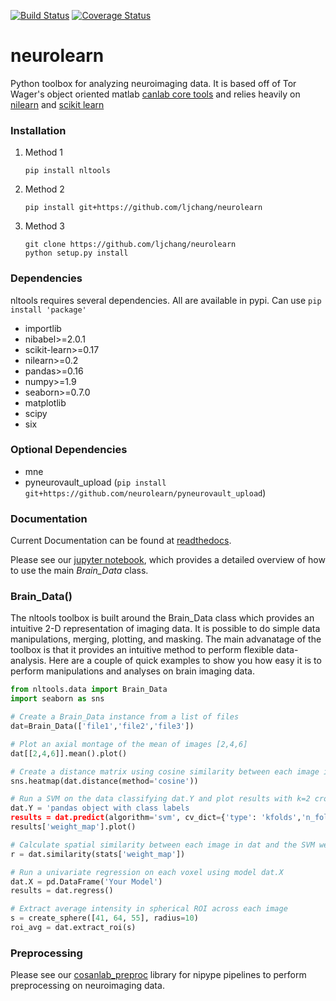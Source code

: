 [![Build Status](https://api.travis-ci.org/ljchang/nltools.png)](https://travis-ci.org/ljchang/nltools/)
[![Coverage Status](https://coveralls.io/repos/github/ljchang/neurolearn/badge.svg?branch=master)](https://coveralls.io/github/ljchang/neurolearn?branch=master)
# neurolearn
Python toolbox for analyzing neuroimaging data.  It is based off of Tor Wager's object oriented matlab [canlab core tools](http://wagerlab.colorado.edu/tools) and relies heavily on [nilearn](http://nilearn.github.io) and [scikit learn](http://scikit-learn.org/stable/index.html)

### Installation
1. Method 1
  
   ```
   pip install nltools
   ```

2. Method 2
  
   ```
   pip install git+https://github.com/ljchang/neurolearn
   ```

3. Method 3

   ```
   git clone https://github.com/ljchang/neurolearn
   python setup.py install
   ```

### Dependencies
nltools requires several dependencies.  All are available in pypi.  Can use `pip install 'package'`
 - importlib
 - nibabel>=2.0.1
 - scikit-learn>=0.17
 - nilearn>=0.2
 - pandas>=0.16
 - numpy>=1.9
 - seaborn>=0.7.0
 - matplotlib
 - scipy
 - six
 
### Optional Dependencies
 - mne
 - pyneurovault_upload (`pip install git+https://github.com/neurolearn/pyneurovault_upload`)
 
### Documentation
Current Documentation can be found at [readthedocs](http://neurolearn.readthedocs.org/en/latest).  

Please see our [jupyter notebook](https://github.com/ljchang/neurolearn/blob/master/scripts/NLTools_Brain_Data_Class_Tutorial.ipynb), which provides a detailed overview of how to use the main *Brain_Data* class.  

### Brain_Data()

The nltools toolbox is built around the Brain_Data class which provides an intuitive 2-D representation of imaging data.  It is possible to do simple data manipulations, merging, plotting, and masking.  The main advanatage of the toolbox is that it provides an intuitive method to perform flexible data-analysis.  Here are a couple of quick examples to show you how easy it is to perform manipulations and analyses on brain imaging data.

``` python
from nltools.data import Brain_Data
import seaborn as sns

# Create a Brain_Data instance from a list of files
dat=Brain_Data(['file1','file2','file3'])

# Plot an axial montage of the mean of images [2,4,6]
dat[[2,4,6]].mean().plot()

# Create a distance matrix using cosine similarity between each image in dat and plot using seaborn
sns.heatmap(dat.distance(method='cosine'))

# Run a SVM on the data classifying dat.Y and plot results with k=2 cross-validation
dat.Y = 'pandas object with class labels
results = dat.predict(algorithm='svm', cv_dict={'type': 'kfolds','n_folds': 2, 'n':len(dat.Y)}, plot=False,**{'kernel':"linear"})
results['weight_map'].plot()

# Calculate spatial similarity between each image in dat and the SVM weightmap
r = dat.similarity(stats['weight_map'])

# Run a univariate regression on each voxel using model dat.X
dat.X = pd.DataFrame('Your Model')
results = dat.regress()

# Extract average intensity in spherical ROI across each image
s = create_sphere([41, 64, 55], radius=10)
roi_avg = dat.extract_roi(s)
```

### Preprocessing
Please see our [cosanlab_preproc](https://github.com/cosanlab/cosanlab_preproc) library for nipype pipelines to perform preprocessing on neuroimaging data.
